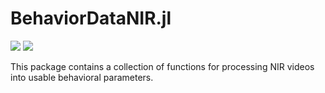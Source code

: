 # BehaviorDataNIR.jl

[![][docs-stable-img]][docs-stable-url] [![][docs-latest-img]][docs-latest-url]

[docs-stable-img]: https://img.shields.io/badge/docs-stable-blue.svg
[docs-stable-url]: https://flavell-lab.github.io/BehaviorDataNIR.jl/stable/

[docs-latest-img]: https://img.shields.io/badge/docs-latest-blue.svg
[docs-latest-url]: https://flavell-lab.github.io/BehaviorDataNIR.jl/dev/ 

This package contains a collection of functions for processing NIR videos into usable behavioral parameters.
